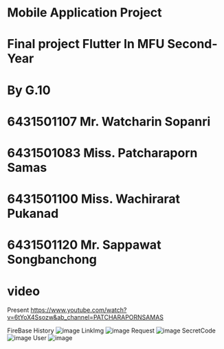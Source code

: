 # Mobile Application Project

# Final project Flutter In MFU Second-Year

# By G.10 
# 6431501107 Mr. Watcharin Sopanri 
# 6431501083 Miss. Patcharaporn Samas
# 6431501100 Miss. Wachirarat Pukanad
# 6431501120 Mr. Sappawat Songbanchong

# video
Present https://www.youtube.com/watch?v=6tYoX4Ssozw&ab_channel=PATCHARAPORNSAMAS

FireBase
History
![image](https://github.com/toontd156/projectA/assets/76784110/06de81da-fdc5-4f2b-9e4a-0aee4e5a387a)
LinkImg
![image](https://github.com/toontd156/projectA/assets/76784110/e354816c-22c6-4247-a0fd-08e3a2efefb0)
Request
![image](https://github.com/toontd156/projectA/assets/76784110/2375fb42-fd88-49b6-9a85-584ae867aa0d)
SecretCode
![image](https://github.com/toontd156/projectA/assets/76784110/36ff0ced-1383-4d00-9f58-4afb7a7ddfb7)
User
![image](https://github.com/toontd156/projectA/assets/76784110/cfe011c0-b406-495c-9aad-f50472a4fcd0)
